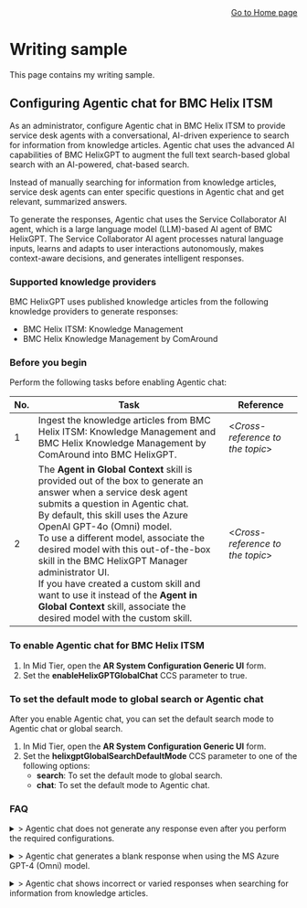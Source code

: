 <div style="text-align: right">
<a href="https://rkaruvath.github.io/WorkSamples/index.html">Go to Home page</a>
</div>
 
# Writing sample
This page contains my writing sample.

## Configuring Agentic chat for BMC Helix ITSM

As an administrator, configure Agentic chat in BMC Helix ITSM to provide service desk agents with a conversational, AI-driven experience to search for information from knowledge articles. Agentic chat uses the advanced AI capabilities of BMC HelixGPT to augment the full text search-based global search with an AI-powered, chat-based search.

Instead of manually searching for information from knowledge articles, service desk agents can enter specific questions in Agentic chat and get relevant, summarized answers.

To generate the responses, Agentic chat uses the Service Collaborator AI agent, which is a large language model (LLM)-based AI agent of BMC HelixGPT. The Service Collaborator AI agent processes natural language inputs, learns and adapts to user interactions autonomously, makes context-aware decisions, and generates intelligent responses.

### Supported knowledge providers
BMC HelixGPT uses published knowledge articles from the following knowledge providers to generate responses:
* BMC Helix ITSM: Knowledge Management
* BMC Helix Knowledge Management by ComAround 

### Before you begin
Perform the following tasks before enabling Agentic chat:

|No.|Task|Reference|
|---|---|---|
|1|Ingest the knowledge articles from BMC Helix ITSM: Knowledge Management and BMC Helix Knowledge Management by ComAround into BMC HelixGPT.|<*Cross-reference to the topic*>|
|2|The **Agent in Global Context** skill is provided out of the box to generate an answer when a service desk agent submits a question in Agentic chat.<br>By default, this skill uses the Azure OpenAI GPT-4o (Omni) model.<br>To use a different model, associate the desired model with this out-of-the-box skill in the BMC HelixGPT Manager administrator UI.<br>If you have created a custom skill and want to use it instead of the **Agent in Global Context** skill, associate the desired model with the custom skill.|<*Cross-reference to the topic*>|

### To enable Agentic chat for BMC Helix ITSM
1. In Mid Tier, open the **AR System Configuration Generic UI** form.
2. Set the **enableHelixGPTGlobalChat** CCS parameter to true.

### To set the default mode to global search or Agentic chat
After you enable Agentic chat, you can set the default search mode to Agentic chat or global search.

1. In Mid Tier, open the **AR System Configuration Generic UI** form.
2. Set the **helixgptGlobalSearchDefaultMode** CCS parameter to one of the following options:
   * **search**: To set the default mode to global search.
   * **chat**: To set the default mode to Agentic chat.

### FAQ
<details>
  <summary>> Agentic chat does not generate any response even after you perform the required configurations.</summary>
<p>
  Possible reasons:</p>
<p>
  * A relevant published knowledge article does not exist in the knowledge repository referenced by BMC HelixGPT.</p>
<p>
  *	A relevant published knowledge article exists, but the logged-in user is not entitled to view the knowledge article.</p>
</details>
<p></p>
<details>
  <summary>> Agentic chat generates a blank response when using the MS Azure GPT-4 (Omni) model.</summary>
 <p>
 The token per minute (TPM) rate limit configured for the MS Azure GPT-4 (Omni) model might be reached.</p>
</details>
<p></p>
<details>
  <summary>> Agentic chat shows incorrect or varied responses when searching for information from knowledge articles.</summary>
<p>  
  Possible reasons:</p>
<p>
  * Response generation depends on many factors such as accuracy of the knowledge articles, model, and prompt configuration. Therefore, the generated responses might vary.</p>
<p>
  * BMC HelixGPT does not use information present in the attached documents of the knowledge articles for generating responses. Hence, if the information is present in an attached document of a knowledge article, the generated response does not contain the information.</p>
</details>